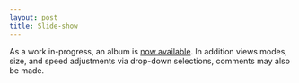 ```yaml
---
layout: post
title: Slide-show
---
```


As a work in-progress, an album is [now available](https://www.keepandshare.com/photo4/17036/don-serving-in-a-variety-of-capacities?ifr=y). In addition views modes, size, and speed adjustments via drop-down selections, comments may also be made.